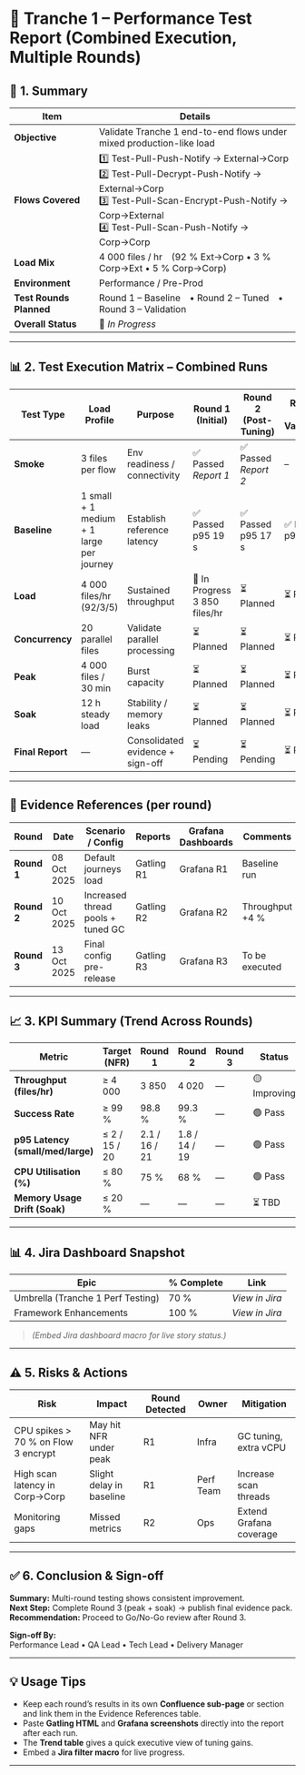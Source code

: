 # 🚀 Tranche 1 – Performance Test Report (Combined Execution, Multiple Rounds)

## 🧩 1. Summary

| **Item** | **Details** |
|-----------|--------------|
| **Objective** | Validate Tranche 1 end-to-end flows under mixed production-like load |
| **Flows Covered** | 1️⃣ Test-Pull-Push-Notify → External→Corp  <br>2️⃣ Test-Pull-Decrypt-Push-Notify → External→Corp  <br>3️⃣ Test-Pull-Scan-Encrypt-Push-Notify → Corp→External  <br>4️⃣ Test-Pull-Scan-Push-Notify → Corp→Corp |
| **Load Mix** | 4 000 files / hr (92 % Ext→Corp • 3 % Corp→Ext • 5 % Corp→Corp) |
| **Environment** | Performance / Pre-Prod |
| **Test Rounds Planned** | Round 1 – Baseline • Round 2 – Tuned • Round 3 – Validation |
| **Overall Status** | 🚧 *In Progress* |

---

## 📊 2. Test Execution Matrix – Combined Runs

| **Test Type** | **Load Profile** | **Purpose** | **Round 1 (Initial)** | **Round 2 (Post-Tuning)** | **Round 3 (Final Validation)** | **Trend / Notes** |
|----------------|------------------|--------------|------------------------|----------------------------|-------------------------------|--------------------|
| **Smoke** | 3 files per flow | Env readiness / connectivity | ✅ Passed<br>_Report 1_ | ✅ Passed<br>_Report 2_ | – | Env stable / No changes |
| **Baseline** | 1 small + 1 medium + 1 large per journey | Establish reference latency | ✅ Passed<br>p95 19 s | ✅ Passed<br>p95 17 s | ✅ Passed<br>p95 16 s | Gradual improvement |
| **Load** | 4 000 files/hr (92/3/5) | Sustained throughput | 🚧 In Progress<br>3 850 files/hr | ⏳ Planned | ⏳ Planned | 96 % throughput; tuning CPU |
| **Concurrency** | 20 parallel files | Validate parallel processing | ⏳ Planned | ⏳ Planned | ⏳ Planned | – |
| **Peak** | 4 000 files / 30 min | Burst capacity | ⏳ Planned | ⏳ Planned | ⏳ Planned | – |
| **Soak** | 12 h steady load | Stability / memory leaks | ⏳ Planned | ⏳ Planned | ⏳ Planned | – |
| **Final Report** | — | Consolidated evidence + sign-off | ⏳ Pending | ⏳ Pending | ⏳ Pending | — |

---

## 💾 Evidence References (per round)

| **Round** | **Date** | **Scenario / Config** | **Reports** | **Grafana Dashboards** | **Comments** |
|------------|-----------|------------------------|--------------|------------------------|----------------|
| **Round 1** | 08 Oct 2025 | Default journeys load | Gatling R1 | Grafana R1 | Baseline run |
| **Round 2** | 10 Oct 2025 | Increased thread pools + tuned GC | Gatling R2 | Grafana R2 | Throughput +4 % |
| **Round 3** | 13 Oct 2025 | Final config pre-release | Gatling R3 | Grafana R3 | To be executed |

---

## 📈 3. KPI Summary (Trend Across Rounds)

| **Metric** | **Target (NFR)** | **Round 1** | **Round 2** | **Round 3** | **Status** |
|-------------|------------------|--------------|--------------|--------------|-------------|
| **Throughput (files/hr)** | ≥ 4 000 | 3 850 | 4 020 | — | 🟡 Improving |
| **Success Rate** | ≥ 99 % | 98.8 % | 99.3 % | — | 🟢 Pass |
| **p95 Latency (small/med/large)** | ≤ 2 / 15 / 20 | 2.1 / 16 / 21 | 1.8 / 14 / 19 | — | 🟢 Pass |
| **CPU Utilisation (%)** | ≤ 80 % | 75 % | 68 % | — | 🟢 Pass |
| **Memory Usage Drift (Soak)** | ≤ 20 % | — | — | — | ⏳ TBD |

---

## 📊 4. Jira Dashboard Snapshot

| **Epic** | **% Complete** | **Link** |
|-----------|----------------|-----------|
| Umbrella (Tranche 1 Perf Testing) | 70 % | _View in Jira_ |
| Framework Enhancements | 100 % | _View in Jira_ |

> *(Embed Jira dashboard macro for live story status.)*

---

## ⚠️ 5. Risks & Actions

| **Risk** | **Impact** | **Round Detected** | **Owner** | **Mitigation** |
|-----------|-------------|--------------------|------------|----------------|
| CPU spikes > 70 % on Flow 3 encrypt | May hit NFR under peak | R1 | Infra | GC tuning, extra vCPU |
| High scan latency in Corp→Corp | Slight delay in baseline | R1 | Perf Team | Increase scan threads |
| Monitoring gaps | Missed metrics | R2 | Ops | Extend Grafana coverage |

---

## ✅ 6. Conclusion & Sign-off

**Summary:** Multi-round testing shows consistent improvement.  
**Next Step:** Complete Round 3 (peak + soak) → publish final evidence pack.  
**Recommendation:** Proceed to Go/No-Go review after Round 3.

**Sign-off By:**  
Performance Lead • QA Lead • Tech Lead • Delivery Manager

---

## 💡 Usage Tips

- Keep each round’s results in its own **Confluence sub-page** or section and link them in the Evidence References table.  
- Paste **Gatling HTML** and **Grafana screenshots** directly into the report after each run.  
- The **Trend table** gives a quick executive view of tuning gains.  
- Embed a **Jira filter macro** for live progress.

---
